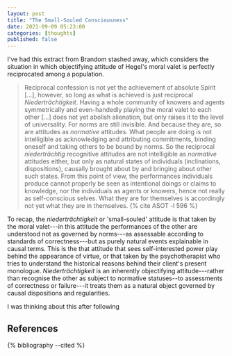 ```yaml
---
layout: post
title: "The Small-Souled Consciousness"
date: 2021-09-09 05:23:00
categories: [thoughts]
published: false
---
```


I've had this extract from Brandom stashed away, which considers the situation in which objectifying attitude of Hegel's moral valet is perfectly reciprocated among a population.

> Reciprocal confession is not yet the achievement of absolute Spirit [...], however, so long as what is achieved is just reciprocal _Niederträchtigkeit_. Having a whole community of knowers and agents symmetrically and even-handedly playing the moral valet to each other [...] does not yet abolish alienation, but only raises it to the level of universality. For norms are still invisible. And because they are, so are attitudes as _normative_ attitudes. What people are doing is not intelligible as acknowledging and attributing commitments, binding oneself and taking others to be bound by norms. So the reciprocal _niederträchtig_ recognitive attitudes are not intelligible as _normative_ attitudes either, but only as natural states of individuals (inclinations, dispositions), causally brought about by and bringing about other such states. From this point of view, the performances individuals produce cannot properly be seen as intentional doings or claims to knowledge, nor the individuals as agents or knowers, hence not really as self-conscious selves. What they are for themselves is accordingly not yet what they are in themselves. {% cite ASOT -l 596 %}

To recap, the _niederträchtigkeit_ or 'small-souled' attitude is that taken by the moral valet---in this attitude the performances of the other are understood not as governed by norms---as assessable according to standards of correctness---but as purely natural events explainable in causal terms. This is the that attitude that sees self-interested power play behind the appearance of virtue, or that taken by the psychotherapist who tries to understand the historical reasons behind their client's present monologue. _Niederträchtigkeit_ is an inherently objectifying attitude---rather than recognise the other as subject to normative statuses--to assessments of correctness or failure---it treats them as a natural object governed by causal dispositions and regularities.

I was thinking about this after following

## References
{% bibliography --cited %}
